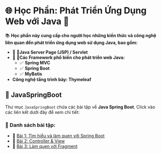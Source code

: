 # 🌐 Học Phần: Phát Triển Ứng Dụng Web với Java 🚀

📚 **Học phần này cung cấp cho người học những kiến thức và công nghệ liên quan đến phát triển ứng dụng web sử dụng Java, bao gồm:**

- 🔹 **🌟Java Server Page (JSP) / Servlet**
- 🔹 **🔧Các Framework phổ biến cho phát triển web Java:**
  - ✅ **Spring MVC**
  - ✅ **Spring Boot**
  - ✅ **MyBatis**
-  **Công nghệ tầng trình bày: Thymeleaf**
## 📂 JavaSpringBoot
Thư mục `JavaSpringBoot` chứa các bài tập về **Java Spring Boot**. Click vào các liên kết dưới đây để xem chi tiết:

### 📜 Danh sách bài tập:
- 📁 [Bài 1: Tìm hiểu và làm quen với Spring Boot](https://github.com/binc444/64130678_Web2/tree/main/ChaoSpringBoot)
- 📁 [Bài 2: Controller & View](https://github.com/binc444/64130678_Web2/tree/main/SB_TruyenDuLieuSangView)
- 📁 [Bài 3: Làm quen với Fragment](https://github.com/binc444/64130678_Web2/tree/main/SB_Fragment)
